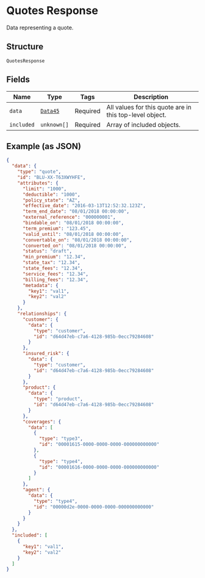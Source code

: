 
# Quotes Response

Data representing a quote.

## Structure

`QuotesResponse`

## Fields

| Name | Type | Tags | Description |
|  --- | --- | --- | --- |
| `data` | [`Data45`](../../doc/models/data-45.md) | Required | All values for this quote are in this top-level object. |
| `included` | `unknown[]` | Required | Array of included objects. |

## Example (as JSON)

```json
{
  "data": {
    "type": "quote",
    "id": "BLU-XX-T63XWYHFE",
    "attributes": {
      "limit": "1000",
      "deductible": "1000",
      "policy_state": "AZ",
      "effective_date": "2016-03-13T12:52:32.123Z",
      "term_end_date": "08/01/2018 00:00:00",
      "external_reference": "000000001",
      "bindable_on": "08/01/2018 00:00:00",
      "term_premium": "123.45",
      "valid_until": "08/01/2018 00:00:00",
      "convertable_on": "08/01/2018 00:00:00",
      "converted_on": "08/01/2018 00:00:00",
      "status": "draft",
      "min_premium": "12.34",
      "state_tax": "12.34",
      "state_fees": "12.34",
      "service_fees": "12.34",
      "billing_fees": "12.34",
      "metadata": {
        "key1": "val1",
        "key2": "val2"
      }
    },
    "relationships": {
      "customer": {
        "data": {
          "type": "customer",
          "id": "d64d47eb-c7a6-4128-985b-0ecc79284608"
        }
      },
      "insured_risk": {
        "data": {
          "type": "customer",
          "id": "d64d47eb-c7a6-4128-985b-0ecc79284608"
        }
      },
      "product": {
        "data": {
          "type": "product",
          "id": "d64d47eb-c7a6-4128-985b-0ecc79284608"
        }
      },
      "coverages": {
        "data": [
          {
            "type": "type3",
            "id": "00001615-0000-0000-0000-000000000000"
          },
          {
            "type": "type4",
            "id": "00001616-0000-0000-0000-000000000000"
          }
        ]
      },
      "agent": {
        "data": {
          "type": "type4",
          "id": "00000d2e-0000-0000-0000-000000000000"
        }
      }
    }
  },
  "included": [
    {
      "key1": "val1",
      "key2": "val2"
    }
  ]
}
```

